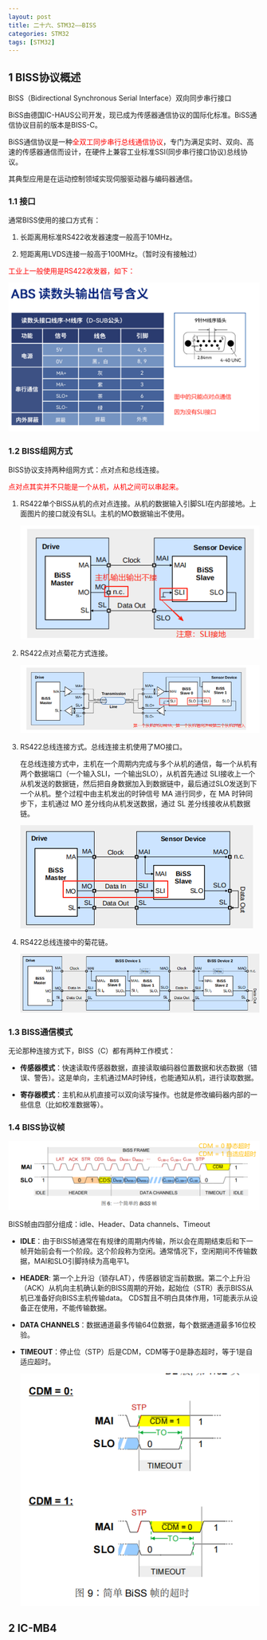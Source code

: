 ```yaml
---
layout: post
title: 二十六、STM32——BISS
categories: STM32
tags: [STM32]
---
```


## 1 BISS协议概述

BISS（Bidirectional Synchronous Serial Interface）双向同步串行接口

BiSS由德国IC-HAUS公司开发，现已成为传感器通信协议的国际化标准。BiSS通信协议目前的版本是BISS-C。

BiSS通信协议是一种<font color="red">全双工同步串行总线通信协议</font>，专门为满足实时、双向、高速的传感器通信而设计，在硬件上兼容工业标准SSI(同步串行接口协议)总线协议。

其典型应用是在运动控制领域实现伺服驱动器与编码器通信。

### 1.1 接口

通常BISS使用的接口方式有：

1. 长距离用标准RS422收发器速度一般高于10MHz。

2. 短距离用LVDS连接一般高于100MHz。（暂时没有接触过）

<font color="red">工业上一般使用是RS422收发器，如下：</font>

![alt text](image.png)

### 1.2 BISS组网方式

BISS协议支持两种组网方式：点对点和总线连接。

<font color="red">点对点其实并不只能是一个从机，从机之间可以串起来。</font>

1. RS422单个BISS从机的点对点连接。从机的数据输入引脚SLI在内部接地。上面图片的接口就没有SLI。主机的MO数据输出不使用。

    ![alt text](image-1.png)

2. RS422点对点菊花方式连接。

   ![alt text](image-3.png)

3. RS422总线连接方式。总线连接主机使用了MO接口。

    在总线连接方式中，主机在一个周期内完成与多个从机的通信，每一个从机有两个数据端口（一个输入SLI，一个输出SLO），从机首先通过 SLI接收上一个从机发送的数据链，然后把自身数据加入到数据链中，最后通过SLO发送到下一个从机。整个过程中由主机发出的时钟信号 MA 进行同步，在 MA 时钟同步下，主机通过 MO 差分线向从机发送数据，通过 SL 差分线接收从机数据链。

    ![alt text](image-2.png)

4. RS422总线连接中的菊花链。

    ![alt text](image-4.png)   

### 1.3 BISS通信模式

无论那种连接方式下，BISS（C）都有两种工作模式：

- **传感器模式**：快速读取传感器数据，直接读取编码器位置数据和状态数据（错误、警告）。这是单向，主机通过MA时钟线，也能通知从机，进行读取数据。

- **寄存器模式**：主机和从机直接可以双向读写操作。也就是修改编码器内部的一些信息（比如校准数据等）。

### 1.4 BISS协议帧

![alt text](image-5.png)

BISS帧由四部分组成：idle、Header、Data channels、Timeout

- **IDLE**：由于BISS帧通常在有规律的周期内传输，所以会在周期结束后和下一帧开始前会有一个阶段。这个阶段称为空闲。通常情况下，空闲期间不传输数据，MAI和SLO引脚持续为高电平1。

- **HEADER**: 第一个上升沿（锁存LAT），传感器锁定当前数据。第二个上升沿（ACK）从机向主机确认新的BISS周期的开始，起始位（STR）表示BISS从机已准备好向BISS主机传输data。
              CDS暂且不明白具体作用，1可能表示从设备正在使用，不能传输数据。

- **DATA CHANNELS**：数据通道最多传输64位数据，每个数据通道最多16位校验。

- **TIMEOUT**：停止位（STP）后是CDM，CDM等于0是静态超时，等于1是自适应超时。

    ![alt text](image-6.png)

## 2 IC-MB4

